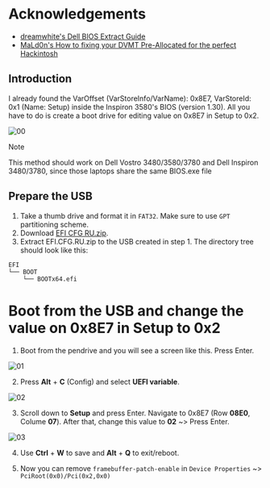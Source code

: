 # Acknowledgements
- [dreamwhite's Dell BIOS Extract Guide](https://github.com/dreamwhite/bios-extraction-guide/blob/master/Dell/README.md)
- [MaLd0n's How to fixing your DVMT Pre-Allocated for the perfect Hackintosh](https://olarila.com/topic/40092-how-to-fixing-your-dvmt-pre-allocated-for-the-perfect-hackintosh/)

## Introduction
I already found the VarOffset (VarStoreInfo/VarName): 0x8E7, VarStoreId: 0x1 (Name: Setup) inside the Inspiron 3580's BIOS (version 1.30). All you have to do is create a boot drive for editing value on 0x8E7 in Setup to 0x2.

![00](https://github.com/user-attachments/assets/9b3c6d58-0426-4b96-b3b6-a10f62b3d3bf)

> [!NOTE]
> This method should work on Dell Vostro 3480/3580/3780 and Dell Inspiron 3480/3780, since those laptops share the same BIOS.exe file

## Prepare the USB
1. Take a thumb drive and format it in `FAT32`. Make sure to use `GPT` partitioning scheme.
2. Download [EFI CFG RU.zip](https://github.com/user-attachments/files/19006164/EFI.CFG.RU.zip).
3. Extract EFI.CFG.RU.zip to the USB created in step 1. The directory tree should look like this:
```
EFI
└── BOOT
    └── BOOTx64.efi
```

# Boot from the USB and change the value on 0x8E7 in Setup to 0x2
1. Boot from the pendrive and you will see a screen like this. Press Enter.

![01](https://github.com/user-attachments/assets/c4e43f8b-3814-4b99-bcbf-bc10294cca0a)

2. Press **Alt** + **C** (Config) and select **UEFI variable**.

![02](https://github.com/user-attachments/assets/bfc72a45-5e7b-4a10-bcfb-b39f6d67eddd)

3. Scroll down to **Setup** and press Enter. Navigate to 0x8E7 (Row **08E0**, Colume **07**). After that, change this value to **02** ~> Press Enter. 

![03](https://github.com/user-attachments/assets/9294133e-8723-47c8-9c20-dbc41075e4e2)

4. Use **Ctrl** + **W** to save and **Alt** + **Q** to exit/reboot.

5. Now you can remove ``framebuffer-patch-enable`` in ``Device Properties`` ~> ``PciRoot(0x0)/Pci(0x2,0x0)``

